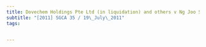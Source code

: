 ```yaml
---
title: Dovechem Holdings Pte Ltd (in liquidation) and others v Ng Joo Soon (alias Nga Ju Soon) 
subtitle: "[2011] SGCA 35 / 19\_July\_2011"
tags:


---
```



